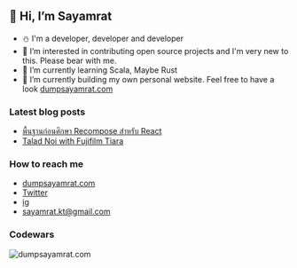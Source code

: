 ## 👋 Hi, I’m Sayamrat
- ⛄ I'm a developer, developer and developer
- 👀 I’m interested in contributing open source projects and I'm very new to this. Please bear with me.
- 🌱 I’m currently learning Scala, Maybe Rust
- 🌱 I’m currently building my own personal website. Feel free to have a look [dumpsayamrat.com](https://dumpsayamrat.com)

### Latest blog posts
<!-- BLOG-POST-LIST:START -->
- [พื้นฐานก่อนศึกษา Recompose สำหรับ React](https://dumpsayamrat.com/recompose-react/)
- [Talad Noi with Fujifilm Tiara](https://dumpsayamrat.com/talad-noi/)
<!-- BLOG-POST-LIST:END -->

### How to reach me 
- [dumpsayamrat.com](https://dumpsayamrat.com) 
- [Twitter](https://twitter.com/9_Dump)
- [ig](https://www.instagram.com/igotyourback.jack)
- <sayamrat.kt@gmail.com>

### Codewars
![dumpsayamrat.com](https://www.codewars.com/users/dumpsayamrat/badges/large)
